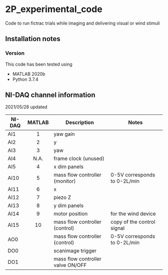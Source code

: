 # 2P_experimental_code
Code to run fictrac trials while imaging and delivering visual or wind stimuli

## Installation notes
### Version
This code has been tested using
- MATLAB 2020b
- Python 3.7.4

## NI-DAQ channel information
2021/05/28 updated

| NI-DAQ  | MATLAB | Description | Notes |
| ------- |:------:| ----------- | ----- |
| AI1 | 1 | yaw gain ||
| AI2 | 2 | y ||
| AI3 | 3 | yaw ||
| AI4 | N.A.| frame clock (unused)||
| AI5 | 4 | x dim panels ||
| AI10 | 5 | mass flow controller (monitor) | 0-5V corresponds to 0-2L/min |
| AI11 | 6 | x ||
| AI12 | 7 | piezo Z ||
| AI13 | 8 | y dim panels ||
| AI14 | 9 | motor position | for the wind device|
| AI15 | 10 | mass flow controller (control) | copy of the control signal |
| AO0 |  | mass flow controller (control) | 0-5V corresponds to 0-2L/min |
| DO0 |  | scanimage trigger| |
| DO1 |  | mass flow controller valve ON/OFF | |
